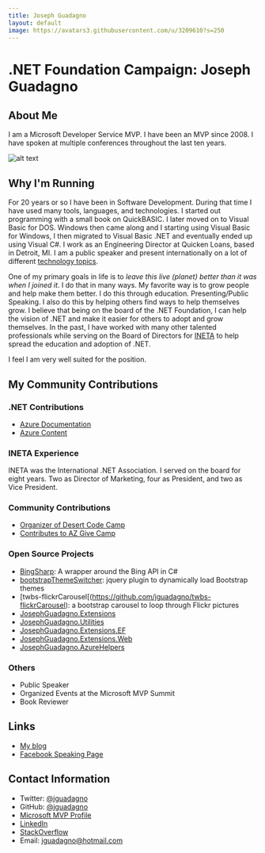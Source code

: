 ```yaml
---
title: Joseph Guadagno
layout: default
image: https://avatars3.githubusercontent.com/u/3209610?s=250
---
```


# .NET Foundation Campaign: Joseph Guadagno

## About Me
I am a Microsoft Developer Service MVP. I have been an MVP since 2008. I have spoken at multiple conferences throughout the last ten years.

![alt text](https://avatars3.githubusercontent.com/u/3209610?s=250 "Joseph Guadagno")

## Why I'm Running
For 20 years or so I have been in Software Development. During that time I have used many tools, languages, and technologies. I started out programming with a small book on QuickBASIC. I later moved on to Visual Basic for DOS. Windows then came along and I starting using Visual Basic for Windows, I then migrated to Visual Basic .NET and eventually ended up using Visual C#. I work as an Engineering Director at Quicken Loans, based in Detroit, MI. I am a public speaker and present internationally on a lot of different [technology topics](http://www.josephguadagno.net/presentations/). 

One of my primary goals in life is to *leave this live (planet) better than it was when I joined it*. I do that in many ways. My favorite way is to grow people and help make them better. I do this through education. Presenting/Public Speaking.  I also do this by helping others find ways to help themselves grow.  I believe that being on the board of the .NET Foundation, I can help the vision of .NET and make it easier for others to adopt and grow themselves.  In the past, I have worked with many other talented professionals while serving on the Board of Directors for [INETA](#ineta-experience) to help spread the education and adoption of .NET. 

I feel I am very well suited for the position.

## My Community Contributions

### .NET Contributions
* [Azure Documentation](https://github.com/jguadagno/azure-docs)
* [Azure Content](https://github.com/jguadagno/azure-content)

### INETA Experience
INETA was the International .NET Association.  I served on the board for eight years.  Two as Director of Marketing, four as President, and two as Vice President.

### Community Contributions
* [Organizer of Desert Code Camp](https://www.desertcodecamp.com)
* [Contributes to AZ Give Camp](https:/www.AZGiveCamp.org)

### Open Source Projects
* [BingSharp](http://bingsharp.codeplex.com/): A wrapper around the Bing API in C#
* [bootstrapThemeSwitcher](https://github.com/jguadagno/bootstrapThemeSwitcher): jquery plugin to dynamically load Bootstrap themes
* [twbs-flickrCarousel[(https://github.com/jguadagno/twbs-flickrCarousel): a bootstrap carousel to loop through Flickr pictures
* [JosephGuadagno.Extensions](https://github.com/jguadagno/JosephGuadagno.Extensions)
* [JosephGuadagno.Utilities](https://github.com/jguadagno/JosephGuadagno.Utilities)
* [JosephGuadagno.Extensions.EF](https://github.com/jguadagno/JosephGuadagno.Extensions.EF)
* [JosephGuadagno.Extensions.Web](https://github.com/jguadagno/JosephGuadagno.Extensions.Web)
* [JosephGuadagno.AzureHelpers](https://github.com/jguadagno/JosephGuadagno.AzureHelpers)

### Others
* Public Speaker
* Organized Events at the Microsoft MVP Summit
* Book Reviewer

## Links
* [My blog](https://www.josephguadagno.net)
* [Facebook Speaking Page](https://www.facebook.com/JosephGuadagnoNet/)

## Contact Information
* Twitter: [@jguadagno](https://twitter.com/jguadagno)
* GitHub: [@jguadagno](https://github.com/jguadagno)
* [Microsoft MVP Profile](http://jjg.me/MVPLink)
* [LinkedIn](https://www.linkedin.com/in/josephguadagno/)
* [StackOverflow](https://stackoverflow.com/users/89184/joseph-guadagno)
* Email: [jguadagno@hotmail.com](mailto:jguadagno@hotmail.com)

